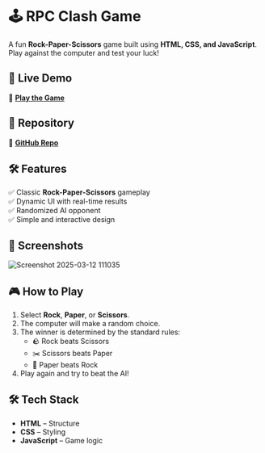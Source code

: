 # 🕹️ RPC Clash Game  

A fun **Rock-Paper-Scissors** game built using **HTML, CSS, and JavaScript**. Play against the computer and test your luck!  

## 🚀 Live Demo  
🔗 **[Play the Game](https://gopeshsharmaa.github.io/RPC-Clash-Game/)**  

## 📂 Repository  
🔗 **[GitHub Repo](https://github.com/Gopeshsharmaa/RPC-Clash-Game)**  

## 🛠️ Features  
✅ Classic **Rock-Paper-Scissors** gameplay  
✅ Dynamic UI with real-time results  
✅ Randomized AI opponent  
✅ Simple and interactive design  

## 📸 Screenshots  

![Screenshot 2025-03-12 111035](https://github.com/user-attachments/assets/2bd1ee3f-76a3-4b89-9b49-64ba77931512)

## 🎮 How to Play  
1. Select **Rock**, **Paper**, or **Scissors**.  
2. The computer will make a random choice.  
3. The winner is determined by the standard rules:  
   - 🪨 Rock beats Scissors  
   - ✂️ Scissors beats Paper  
   - 📜 Paper beats Rock  
4. Play again and try to beat the AI!  

## 🛠️ Tech Stack  
- **HTML** – Structure  
- **CSS** – Styling  
- **JavaScript** – Game logic  

